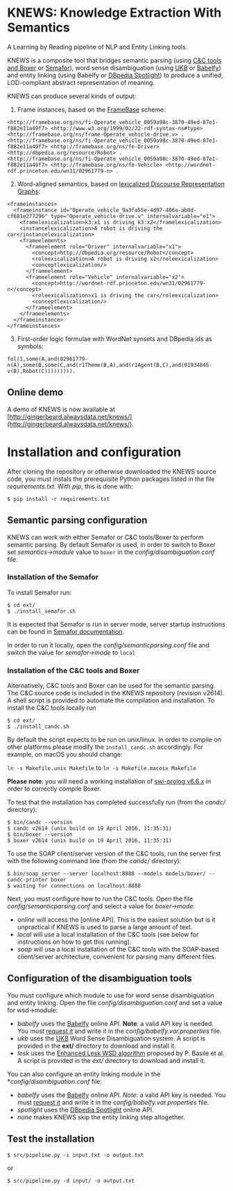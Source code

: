 # KNEWS: Knowledge Extraction With Semantics

A Learning by Reading pipeline of NLP and Entity Linking tools.

KNEWS is a composite tool that bridges semantic parsing (using [C&C
tools and Boxer](http://valeriobasile.github.io/candcapi/) or [Semafor](https://github.com/Noahs-ARK/semafor)), word
sense disambiguation (using [UKB](http://ixa2.si.ehu.es/ukb/) or
[Babelfy](http://babelfy.org/)) and entity linking (using Babelfy or
[DBpedia
Spotlight](https://github.com/dbpedia-spotlight/dbpedia-spotlight)) to
produce a unified, LOD-compliant abstract representation of meaning.

KNEWS can produce several kinds of output:

1. Frame instances, based on the [FrameBase](http://www.framebase.org/) scheme:
```
<http://framebase.org/ns/fi-Operate_vehicle_0059a98c-3870-49ed-87e1-f882e11a49f7> <http://www.w3.org/1999/02/22-rdf-syntax-ns#type> <http://framebase.org/ns/frame-Operate_vehicle-drive.v> .
<http://framebase.org/ns/fi-Operate_vehicle_0059a98c-3870-49ed-87e1-f882e11a49f7> <http://framebase.org/ns/fe-Driver> <http://dbpedia.org/resource/Robot> .
<http://framebase.org/ns/fi-Operate_vehicle_0059a98c-3870-49ed-87e1-f882e11a49f7> <http://framebase.org/ns/fe-Vehicle> <http://wordnet-rdf.princeton.edu/wn31/02961779-n> .
```
2. Word-aligned semantics, based on [lexicalized Discourse Representation Graphs](http://www.rug.nl/research/portal/files/26252478/Complete_thesis.pdf):
```
<frameinstances>
  <frameinstance id="Operate_vehicle_9a3fa55e-4d97-406a-ab0d-cf681e277296" type="Operate_vehicle-drive.v" internalvariable="e1">
    <framelexicalization>k3:x1 is driving k3:x2</framelexicalization>
    <instancelexicalization>A robot is driving the car</instancelexicalization>
    <frameelements>
      <frameelement role="Driver" internalvariable="x1">
        <concept>http://dbpedia.org/resource/Robot</concept>
        <roleexicalization>A robot is driving x2</roleexicalization>
        <conceptlexicalization/>
      </frameelement>
      <frameelement role="Vehicle" internalvariable="x2">
        <concept>http://wordnet-rdf.princeton.edu/wn31/02961779-n</concept>
        <roleexicalization>x1 is driving the car</roleexicalization>
        <conceptlexicalization/>
      </frameelement>
    </frameelements>
  </frameinstance>
</frameinstances>
```
3. First-order logic formulae with WordNet synsets and DBpedia ids as symbols:
```
fol(1,some(A,and(02961779-n(A),some(B,some(C,and(r1Theme(B,A),and(r1Agent(B,C),and(01934845-v(B),Robot(C))))))))).
```

Online demo
-----------

A demo of KNEWS is now available at [http://gingerbeard.alwaysdata.net/knews/](http://gingerbeard.alwaysdata.net/knews/).

# Installation and configuration

After cloning the repository or otherwise downloaded the KNEWS source code, you must instals the prerequisite Python packages listed in the file *requirements.txt*.
With *pip*, this is done with:

    $ pip install -r requirements.txt

## Semantic parsing configuration

KNEWS can work with either Semafor or C&C tools/Boxer to perform semantic parsing. By default Semafor is used, in order to switch to Boxer set *semantics->module* value to `boxer` in the *config/disambiguation.conf* file.

### Installation of the Semafor

To install Semafor run:

    $ cd ext/
    $ ./install_semafor.sh
    
It is expected that Semafor is run in server mode, server startup instructions can be found in [Semafor documentation](https://github.com/Noahs-ARK/semafor#server-mode).

In order to run it locally, open the *config/semanticparsing.conf* file and switch the value for *semafor->mode* to `local`

### Installation of the C&C tools and Boxer

Alternatively, C&C tools and Boxer can be used for the semantic parsing. The C&C source code is included in the KNEWS repository (revision v2614). A shell script is provided to automate the compilation and installation. To install the C&C tools locally run

    $ cd ext/
    $ ./install_candc.sh

By default the script expects to be run on unix/linux. In order to compile on other platforms
please modify the `install_candc.sh` accordingly. For example, on macOS you should change:
 
`ln -s Makefile.unix Makefile` to `ln -s Makefile.macosx Makefile`

**Please note**: you will need a working installation of [swi-prolog v6.6.x](https://github.com/SWI-Prolog/swipl/releases/tag/V6.6.6) in order to correctly compile Boxer.

To test that the installation has completed successfully run (from the *candc/* directory):

    $ bin/candc --version
    $ candc v2614 (unix build on 19 April 2016, 11:35:31)
    $ bin/boxer --version
    $ boxer v2614 (unix build on 19 April 2016, 11:35:31)

To use the SOAP client/server version of the C&C tools, run the server first with the following command line (from the *candc/* directory):

    $ bin/soap_server --server localhost:8888 --models models/boxer/ --candc-printer boxer
    $ waiting for connections on localhost:8888

Next, you must configure how to run the C&C tools. Open the file *config/semanticparsing.conf* and select a value for *boxer->mode*:

 * *online* will access the [online API]. This is the easiest solution but is it unpractical if KNEWS is used to parse a large amount of text.
 * *local* will use a local installation of the C&C tools (see below for instructions on how to get this running).
 * *soap* will usa a local installation of the C&C tools with the SOAP-based client/server architecture, convenient for parsing many different files.

## Configuration of the disambiguation tools

You must configure which module to use for word sense disambiguation and entity linking. Open the file *config/disambiguation.conf* and set a value for wsd->module:

  * *babelfy* uses the [Babelfy](http://babelfy.org/) online API. **Note**: a valid API key is needed. You must [request it](http://babelnet.org/register) and write it in the *config/babelfy.var.properties* file.
  * *ukb* uses the [UKB](http://ixa2.si.ehu.es/ukb/) Word Sense Disambiguation system. A script is provided in the **ext/** directory to download and install it.
  * *lesk* uses the [Enhanced Lesk WSD algorithm](https://github.com/pippokill/lesk-wsd-dsm) proposed by P. Basile et al. A script is provided in the *ext/* directory to download and install it.
  
You can also configure an entity linking module in the **config/disambiguation.conf* file:

  * *babelfy* uses the [Babelfy](http://babelfy.org/) online API. *Note*: a valid API key is needed. You must [request it](http://babelnet.org/register) and write it in the *config/babelfy.var.properties* file.
  * *spotlight* uses the [DBpedia Spotlight](https://github.com/dbpedia-spotlight/dbpedia-spotlight) online API.
  * *none* makes KNEWS skip the entity linking step altogether.

## Test the installation

    $ src/pipeline.py -i input.txt -o output.txt

or

    $ src/pipeline.py -d input/ -o output.txt
